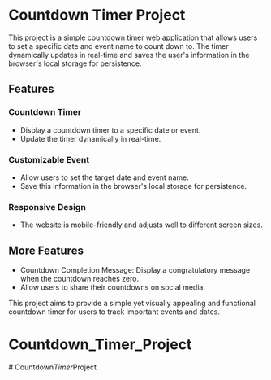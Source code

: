 # Countdown Timer Project

This project is a simple countdown timer web application that allows users to set a specific date and event name to count down to. The timer dynamically updates in real-time and saves the user's information in the browser's local storage for persistence.

## Features

### Countdown Timer

- Display a countdown timer to a specific date or event.
- Update the timer dynamically in real-time.

### Customizable Event

- Allow users to set the target date and event name.
- Save this information in the browser's local storage for persistence.

### Responsive Design

- The website is mobile-friendly and adjusts well to different screen sizes.

## More Features

- Countdown Completion Message: Display a congratulatory message when the countdown reaches zero.
- Allow users to share their countdowns on social media.

This project aims to provide a simple yet visually appealing and functional countdown timer for users to track important events and dates.
# Countdown_Timer_Project
#   C o u n t d o w n _ T i m e r _ P r o j e c t  
 